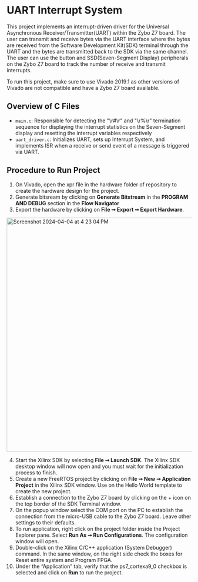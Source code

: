 # UART Interrupt System
This project implements an interrupt-driven driver for the Universal Asynchronous Receiver/Transmitter(UART) within the Zybo Z7 board. The user can transmit and receive bytes via the UART interface where the bytes are received from the Software Development Kit(SDK) terminal through the UART and the bytes are transmitted back to the SDK via the same channel. The user can use the button and SSD(Seven-Segment Display) peripherals on the Zybo Z7 board to track the number of receive and transmit interrupts. 

To run this project, make sure to use Vivado 2019.1 as other versions of Vivado are not compatible and have a Zybo Z7 board available. 

## Overview of C Files
- `main.c`: Responsible for detecting the "\r#\r" and "\r%\r" termination sequence for displaying the interrupt statistics on the Seven-Segment display and resetting the interrupt variables respectively
- `uart_driver.c`: Initializes UART, sets up Interrupt System, and implements ISR when a receive or send event of a message is triggered via UART.

## Procedure to Run Project
1. On Vivado, open the xpr file in the hardware folder of repository to create the hardware design for the project.
2. Generate bitsream by clicking on **Generate Bitstream** in the **PROGRAM AND DEBUG** section in the **Flow Navigator**
3. Export the hardware by clicking on **File ➞ Export ➞ Export Hardware**.
<img width="637" alt="Screenshot 2024-04-04 at 4 23 04 PM" src="https://github.com/arongu321/UARTInterruptSystem/assets/67613556/5ec97c52-02fd-4315-8a53-f2235c3857a9">




4. Start the Xilinx SDK by selecting **File ➞ Launch SDK**. The Xilinx SDK desktop window will now open and you must wait for the initialization process to finish.
5. Create a new FreeRTOS project by clicking on **File ➞ New ➞ Application Project** in the Xilinx SDK window. Use on the Hello World template to create the new project.
6. Establish a connection to the Zybo Z7 board by clicking on the + icon on the top border of the SDK Terminal window.
7. On the popup window select the COM port on the PC to establish the connection from the micro-USB cable to the Zybo Z7 board. Leave other settings to their defaults.
8. To run application, right click on the project folder inside the Project Explorer pane. Select **Run As ➞ Run Configurations**. The configuration window will open.
9. Double-click on the Xilinx C/C++ application (System Debugger) command. In the same window, on the right side check the boxes for Reset entire system and Program FPGA.
10. Under the “Application” tab, verify that the ps7_cortexa9_0 checkbox is selected and click on **Run** to run the project.
